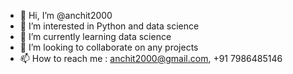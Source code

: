- 👋 Hi, I’m @anchit2000
- 👀 I’m interested in Python and data science
- 🌱 I’m currently learning data science
- 💞️ I’m looking to collaborate on any projects
- 📫 How to reach me : anchit2000@gmail.com, +91 7986485146

<!---
anchit2000/anchit2000 is a ✨ special ✨ repository because its `README.md` (this file) appears on your GitHub profile.
You can click the Preview link to take a look at your changes.
--->
